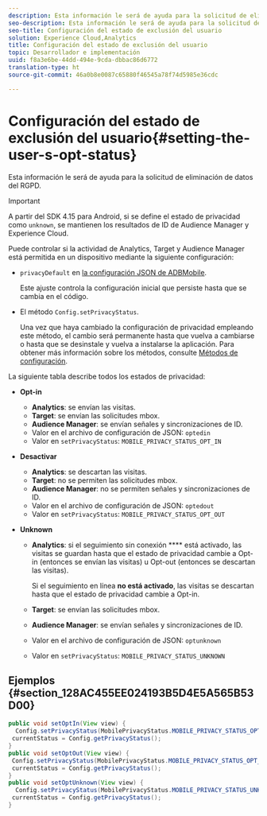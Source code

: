```yaml
---
description: Esta información le será de ayuda para la solicitud de eliminación de datos del RGPD.
seo-description: Esta información le será de ayuda para la solicitud de eliminación de datos del RGPD.
seo-title: Configuración del estado de exclusión del usuario
solution: Experience Cloud,Analytics
title: Configuración del estado de exclusión del usuario
topic: Desarrollador e implementación
uuid: f8a3e6be-44dd-494e-9cda-dbbac86d6772
translation-type: ht
source-git-commit: 46a0b8e0087c65880f46545a78f74d5985e36cdc

---
```



# Configuración del estado de exclusión del usuario{#setting-the-user-s-opt-status}

Esta información le será de ayuda para la solicitud de eliminación de datos del RGPD.

>[!IMPORTANT]
>
>A partir del SDK 4.15 para Android, si se define el estado de privacidad como `unknown`, se mantienen los resultados de ID de Audience Manager y Experience Cloud.

Puede controlar si la actividad de Analytics, Target y Audience Manager está permitida en un dispositivo mediante la siguiente configuración:

* `privacyDefault` en [la configuración JSON de ADBMobile](/help/android/configuration/json-config/json-config.md).

   Este ajuste controla la configuración inicial que persiste hasta que se cambia en el código.

* El método `Config.setPrivacyStatus`.

   Una vez que haya cambiado la configuración de privacidad empleando este método, el cambio será permanente hasta que vuelva a cambiarse o hasta que se desinstale y vuelva a instalarse la aplicación. Para obtener más información sobre los métodos, consulte [Métodos de configuración](/help/android/configuration/methods.md).

La siguiente tabla describe todos los estados de privacidad:

* **Opt-in**

   * **Analytics**: se envían las visitas.
   * **Target**: se envían las solicitudes mbox.
   * **Audience Manager**: se envían señales y sincronizaciones de ID.
   * Valor en el archivo de configuración de JSON: `optedin`
   * Valor en `setPrivacyStatus`: `MOBILE_PRIVACY_STATUS_OPT_IN`

* **Desactivar**

   * **Analytics**: se descartan las visitas.
   * **Target**: no se permiten las solicitudes mbox.
   * **Audience Manager**: no se permiten señales y sincronizaciones de ID.
   * Valor en el archivo de configuración de JSON: `optedout`
   * Valor en `setPrivacyStatus`: `MOBILE_PRIVACY_STATUS_OPT_OUT`

* **Unknown**

   * **Analytics**: si el seguimiento sin conexión **** está activado, las visitas se guardan hasta que el estado de privacidad cambie a Opt-in (entonces se envían las visitas) u Opt-out (entonces se descartan las visitas).

      Si el seguimiento en línea <b>no está activado</b>, las visitas se descartan hasta que el estado de privacidad cambie a Opt-in.
   * **Target**: se envían las solicitudes mbox.
   * **Audience Manager**: se envían señales y sincronizaciones de ID.
   * Valor en el archivo de configuración de JSON: `optunknown`
   * Valor en `setPrivacyStatus`: `MOBILE_PRIVACY_STATUS_UNKNOWN`

## Ejemplos {#section_128AC455EE024193B5D4E5A565B53D00}

```java
public void setOptIn(View view) { 
  Config.setPrivacyStatus(MobilePrivacyStatus.MOBILE_PRIVACY_STATUS_OPT_IN); 
 currentStatus = Config.getPrivacyStatus(); 
} 
public void setOptOut(View view) { 
 Config.setPrivacyStatus(MobilePrivacyStatus.MOBILE_PRIVACY_STATUS_OPT_OUT); 
 currentStatus = Config.getPrivacyStatus(); 
} 
public void setOptUnknown(View view) { 
  Config.setPrivacyStatus(MobilePrivacyStatus.MOBILE_PRIVACY_STATUS_UNKNOWN); 
 currentStatus = Config.getPrivacyStatus(); 
}
```

